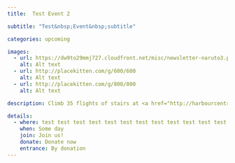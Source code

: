 ```yaml
---
title:  Test Event 2

subtitle: "Test&nbsp;Event&nbsp;subtitle"

categories: upcoming

images:
  - url: https://dw9to29mmj727.cloudfront.net/misc/newsletter-naruto3.png
    alt: Alt text
  - url: http://placekitten.com/g/600/600
    alt: Alt text
  - url: http://placekitten.com/g/800/800
    alt: Alt text

description: Climb 35 flights of stairs at <a href="http://harbourcentre.com/">Vancouver's Harbour Center</a> in support of the Canadian Cancer Society. 100% of proceeds from the event will go directly to cancer research. Participants will first enjoy a warm up sponsored by Steve Nash Fitness, ending with an epic photo opportunity at the top of the Vancouver Lookout!

details:
  - where: test test test test test test test test test test test test test test
    when: Some day
    join: Join us!
    donate: Donate now
    entrance: By donation
---
```

